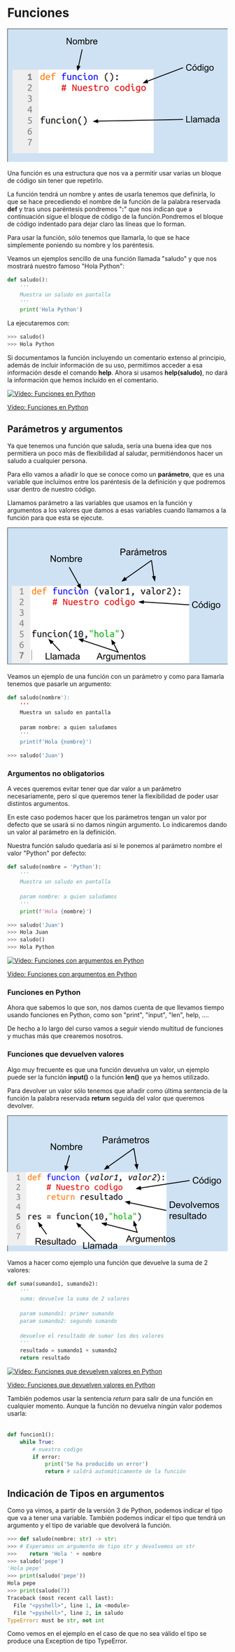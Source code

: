 # Funciones

![](./images/funcion.png)

Una función es una estructura que nos va a permitir usar varias un bloque de código sin tener que repetirlo. 

La función tendrá un nombre y antes de usarla tenemos que definirla, lo que se hace precediendo el nombre de la función de la palabra reservada **def** y tras unos paréntesis pondremos "**:**" que nos indican que a continuación sigue el bloque de código de la función.Pondremos el bloque de código indentado para dejar claro las líneas que lo forman.

Para usar la función, sólo tenemos que llamarla, lo que se hace simplemente poniendo su nombre y los paréntesis.

Veamos un ejemplos sencillo de una función llamada "saludo" y que nos mostrará nuestro famoso "Hola Python":

```python
def saludo():
    '''
    Muestra un saludo en pantalla
    '''
    print('Hola Python')
```
La ejecutaremos con: 

```python   
>>> saludo()
>>> Hola Python
```
Si documentamos la función incluyendo un comentario extenso al principio, además de incluir información de su uso, permitimos acceder a esa información desde el comando **help**. Ahora si usamos **help(saludo)**, no dará la información que hemos incluído en el comentario.

[![Vídeo: Funciones en Python](https://img.youtube.com/vi/LqA916KCrqM/0.jpg)](https://drive.google.com/file/d/1kLEXpqYD-fVDhlPZWqVHXacbeZwn1P8S/view?usp=sharing)

[Vídeo: Funciones en Python](https://drive.google.com/file/d/1kLEXpqYD-fVDhlPZWqVHXacbeZwn1P8S/view?usp=sharing)


## Parámetros y argumentos

Ya que tenemos una función que saluda, sería una buena idea que nos permitiera un poco más de flexibilidad al saludar, permitiéndonos hacer un saludo a cualquier persona.

Para ello vamos a añadir lo que se conoce como un **parámetro**, que es una variable que incluímos entre los paréntesis de la definición y que podremos usar dentro de nuestro código.

Llamamos parámetro a las variables que usamos en la función y argumentos a los valores que damos a esas variables cuando llamamos a la función para que esta se ejecute.


![](./images/funcion_parametros.png)

Veamos un ejemplo de una función con un parámetro y como para llamarla tenemos que pasarle un argumento:

```python
def saludo(nombre'):
    '''
    Muestra un saludo en pantalla
    
    param nombre: a quien saludamos
    '''
    print(f'Hola {nombre}')
```

```python
>>> saludo('Juan')
```

### Argumentos no obligatorios

A veces queremos evitar tener que dar valor a un parámetro necesariamente, pero sí que queremos tener la flexibilidad de poder usar distintos argumentos.

En este caso podemos hacer que los parámetros tengan un valor por defecto que se usará si no damos ningún argumento. Lo indicaremos dando un valor al parámetro en la definición.

Nuestra función saludo quedaría así si le ponemos al parámetro nombre el valor "Python" por defecto:

```python
def saludo(nombre = 'Python'):
    '''
    Muestra un saludo en pantalla
    
    param nombre: a quien saludamos
    '''
    print(f'Hola {nombre}')
```
```python    
>>> saludo('Juan')
>>> Hola Juan
>>> saludo()
>>> Hola Python
```

[![Vídeo: Funciones con argumentos en Python](https://img.youtube.com/vi/Tgnc041UC70/0.jpg)](https://drive.google.com/file/d/1VKA8hzpbwoa3mko4B2s-Atro79ufDLPr/view?usp=sharing)


[Vídeo: Funciones con argumentos en Python](https://drive.google.com/file/d/1VKA8hzpbwoa3mko4B2s-Atro79ufDLPr/view?usp=sharing)


### Funciones en Python

Ahora que sabemos lo que son, nos damos cuenta de que llevamos tiempo usando funciones en Python, como son "print", "input", "len", help, ....

De hecho a lo largo del curso vamos a seguir viendo multitud de funciones y muchas más que crearemos nosotros.

### Funciones que devuelven valores

Algo muy frecuente es que una función devuelva un valor, un ejemplo puede ser la función **input()** o la función **len()** que ya hemos utilizado.

Para devolver un valor sólo tenemos que añadir como última sentencia de la función la palabra reservada **return** seguida del valor que queremos devolver. 


![](./images/funcion_parametros_argumentos_resultado.png)

Vamos a hacer como ejemplo una función que devuelve la suma de 2 valores:

```python
def suma(sumando1, sumando2):
    '''
    suma: devuelve la suma de 2 valores
    
    param sumando1: primer sumando
    param sumando2: segundo sumando
    
    devuelve el resultado de sumar los dos valores
    '''
    resultado = sumando1 + sumando2
    return resultado
```

[![Vídeo: Funciones que devuelven valores en Python](https://img.youtube.com/vi/G4Vd4sPTHAI/0.jpg)](https://drive.google.com/file/d/1H1BeEkcFnzpDMj57yU_cWsg3aJDrF-8I/view?usp=sharing)


[Vídeo: Funciones que devuelven valores en Python](https://drive.google.com/file/d/1H1BeEkcFnzpDMj57yU_cWsg3aJDrF-8I/view?usp=sharing)


También podemos usar la sentencia *return* para salir de una función en cualquier momento. Aunque la función no devuelva ningún valor podemos usarla:

```python

def funcion1():
    while True:
        # nuestro codigo
        if error: 
            print('Se ha producido un error')
            return # saldrá automáticamente de la función
```        



## Indicación de Tipos en argumentos

Como ya vimos, a partir de la versión 3 de Python, podemos indicar el tipo que va a tener una variable. También podemos indicar el tipo que tendrá un argumento y el tipo de variable que devolverá la función.

```python
>>> def saludo(nombre: str) -> str:  
>>> # Esperamos un argumento de tipo str y devolvemos un str
>>>    return 'Hola ' + nombre
>>> saludo('pepe')
'Hola pepe'
>>> print(saludo('pepe'))
Hola pepe
>>> print(saludo(7))
Traceback (most recent call last):
  File "<pyshell>", line 1, in <module>
  File "<pyshell>", line 2, in saludo
TypeError: must be str, not int
```
Como vemos en el ejemplo en el caso de que no sea válido el tipo se produce una Exception de tipo TypeError.


